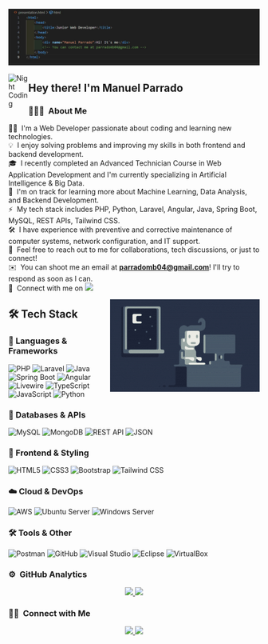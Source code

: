 ![Presentation Image](presentation.png)

<img alt="Night Coding" src="./assets/Hand%20Wave.gif" width='40' align="left"/><h2 align="left">Hey there! I'm Manuel Parrado</h2>

<!-- ## 👋 &nbsp;Hey there! I'm Aditya Kanoi -->

### 👨🏻‍💻 &nbsp;About Me

👨‍💻 &nbsp;I'm a Web Developer passionate about coding and learning new technologies.\
💡 &nbsp;I enjoy solving problems and improving my skills in both frontend and backend development.\
🎓 &nbsp;I recently completed an Advanced Technician Course in Web Application Development and I'm currently specializing in Artificial Intelligence & Big Data.\
🌱 &nbsp;I'm on track for learning more about Machine Learning, Data Analysis, and Backend Development.\
⚡ &nbsp;My tech stack includes PHP, Python, Laravel, Angular, Java, Spring Boot, MySQL, REST APIs, Tailwind CSS.\
🛠️ &nbsp;I have experience with preventive and corrective maintenance of computer systems, network configuration, and IT support.\
💬 &nbsp;Feel free to reach out to me for collaborations, tech discussions, or just to connect!\
✉️ &nbsp;You can shoot me an email at **parradomb04@gmail.com**! I'll try to respond as soon as I can.\
🔗 &nbsp;Connect with me on <a href="https://www.linkedin.com/in/manuel-parrado-barrero-789b27240/"><img src="https://img.shields.io/badge/LinkedIn-%230077B5.svg?style=flat&logo=linkedin&logoColor=white"/></a>

<img alt="Night Coding" src="https://raw.githubusercontent.com/AVS1508/AVS1508/master/assets/Night-Coding.gif" align="right"/>

## 🛠 Tech Stack  

### 🚀 Languages & Frameworks  
![PHP](https://img.shields.io/badge/PHP-%23777BB4.svg?style=for-the-badge&logo=php&logoColor=white) 
![Laravel](https://img.shields.io/badge/Laravel-%23FF2D20.svg?style=for-the-badge&logo=laravel&logoColor=white) 
![Java](https://img.shields.io/badge/Java-%23ED8B00.svg?style=for-the-badge&logo=openjdk&logoColor=white) 
![Spring Boot](https://img.shields.io/badge/Spring%20Boot-%236DB33F.svg?style=for-the-badge&logo=springboot&logoColor=white) 
![Angular](https://img.shields.io/badge/Angular-%23DD0031.svg?style=for-the-badge&logo=angular&logoColor=white) 
![Livewire](https://img.shields.io/badge/Livewire-%234A154B.svg?style=for-the-badge&logo=livewire&logoColor=white) 
![TypeScript](https://img.shields.io/badge/TypeScript-%23007ACC.svg?style=for-the-badge&logo=typescript&logoColor=white) 
![JavaScript](https://img.shields.io/badge/JavaScript-%23F7DF1E.svg?style=for-the-badge&logo=javascript&logoColor=black) 
![Python](https://img.shields.io/badge/Python-%233776AB.svg?style=for-the-badge&logo=python&logoColor=white)  

### 💾 Databases & APIs  
![MySQL](https://img.shields.io/badge/MySQL-%234479A1.svg?style=for-the-badge&logo=mysql&logoColor=white) 
![MongoDB](https://img.shields.io/badge/MongoDB-%2347A248.svg?style=for-the-badge&logo=mongodb&logoColor=white) 
![REST API](https://img.shields.io/badge/REST%20API-%2302569B.svg?style=for-the-badge&logo=postman&logoColor=white) 
![JSON](https://img.shields.io/badge/JSON-%23000000.svg?style=for-the-badge&logo=json&logoColor=white)  

### 🎨 Frontend & Styling  
![HTML5](https://img.shields.io/badge/HTML5-%23E34F26.svg?style=for-the-badge&logo=html5&logoColor=white) 
![CSS3](https://img.shields.io/badge/CSS3-%231572B6.svg?style=for-the-badge&logo=css3&logoColor=white) 
![Bootstrap](https://img.shields.io/badge/Bootstrap-%23563D7C.svg?style=for-the-badge&logo=bootstrap&logoColor=white) 
![Tailwind CSS](https://img.shields.io/badge/Tailwind%20CSS-%2338B2AC.svg?style=for-the-badge&logo=tailwind-css&logoColor=white)  

### ☁️ Cloud & DevOps  
![AWS](https://img.shields.io/badge/AWS-%23FF9900.svg?style=for-the-badge&logo=amazonaws&logoColor=white) 
![Ubuntu Server](https://img.shields.io/badge/Ubuntu%20Server-%23E95420.svg?style=for-the-badge&logo=ubuntu&logoColor=white) 
![Windows Server](https://img.shields.io/badge/Windows%20Server-%230078D6.svg?style=for-the-badge&logo=windows&logoColor=white)  

### 🛠 Tools & Other  
![Postman](https://img.shields.io/badge/Postman-%23FF6C37.svg?style=for-the-badge&logo=postman&logoColor=white) 
![GitHub](https://img.shields.io/badge/GitHub-%23181717.svg?style=for-the-badge&logo=github&logoColor=white) 
![Visual Studio](https://img.shields.io/badge/Visual%20Studio-%235C2D91.svg?style=for-the-badge&logo=visual-studio&logoColor=white) 
![Eclipse](https://img.shields.io/badge/Eclipse-%232C2255.svg?style=for-the-badge&logo=eclipse&logoColor=white) 
![VirtualBox](https://img.shields.io/badge/VirtualBox-%23183A61.svg?style=for-the-badge&logo=virtualbox&logoColor=white)  


### ⚙️ &nbsp;GitHub Analytics  

<p align="center">
  <a href="https://github.com/ManuelParrado">
    <img height="180em" src="https://github-readme-stats.vercel.app/api?username=ManuelParrado&show_icons=true&theme=tokyonight&include_all_commits=true&count_private=true"/>
  </a>
  <a href="https://github.com/ManuelParrado">
    <img height="180em" src="https://github-readme-stats.vercel.app/api/top-langs/?username=ManuelParrado&layout=compact&langs_count=8&theme=tokyonight"/>
  </a>
</p>

### 🤝🏻 &nbsp;Connect with Me  

<p align="center">
  <a href="https://www.linkedin.com/in/manuel-parrado-barrero-789b27240/">
    <img src="https://img.shields.io/badge/LinkedIn-%230077B5.svg?style=for-the-badge&logo=linkedin&logoColor=white"/>
  </a>  
  <a href="mailto:parradomb04@gmail.com">
    <img src="https://img.shields.io/badge/Email-D14836.svg?style=for-the-badge&logo=gmail&logoColor=white"/>
  </a>
</p>

